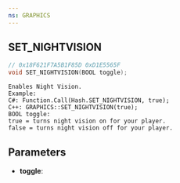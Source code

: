 ```yaml
---
ns: GRAPHICS
---
```

## SET_NIGHTVISION
```c
// 0x18F621F7A5B1F85D 0xD1E5565F
void SET_NIGHTVISION(BOOL toggle);
```

```
Enables Night Vision.  
Example:  
C#: Function.Call(Hash.SET_NIGHTVISION, true);  
C++: GRAPHICS::SET_NIGHTVISION(true);  
BOOL toggle:  
true = turns night vision on for your player.  
false = turns night vision off for your player.  
```

## Parameters
* **toggle**: 

